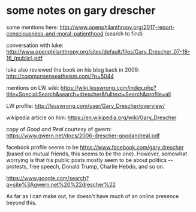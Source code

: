 some notes on gary drescher
===========================

some mentions here: http://www.openphilanthropy.org/2017-report-consciousness-and-moral-patienthood (search to find)

conversation with luke: http://www.openphilanthropy.org/sites/default/files/Gary_Drescher_07-18-16_(public).pdf

luke also reviewed the book on his blog back in 2009: http://commonsenseatheism.com/?p=5044

mentions on LW wiki: https://wiki.lesswrong.com/index.php?title=Special:Search&search=drescher&fulltext=Search&profile=all

LW profile: http://lesswrong.com/user/Gary_Drescher/overview/

wikipedia article on him: https://en.wikipedia.org/wiki/Gary_Drescher

copy of _Good and Real_ courtesy of gwern: https://www.gwern.net/docs/2006-drescher-goodandreal.pdf

facebook profile seems to be https://www.facebook.com/gary.drescher (based on
mutual friends, this seems to be the one). However, somewhat worrying is that
his public posts mostly seem to be about politics -- protests, free speech,
Donald Trump, Charlie Hebdo, and so on.

https://www.google.com/search?q=site%3Agwern.net%20%22drescher%22

As far as I can make out, he doesn't have much of an online presence beyond
this.
